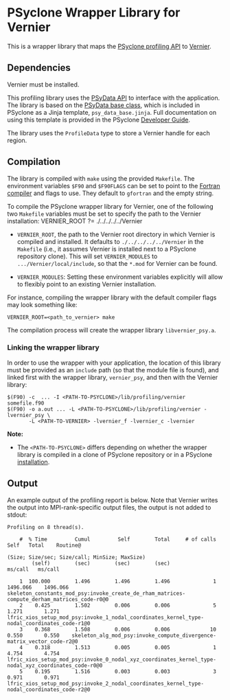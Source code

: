 # PSyclone Wrapper Library for Vernier

This is a wrapper library that maps the [PSyclone profiling API](
https://psyclone.readthedocs.io/en/stable/profiling.html#profiling)
to [Vernier](https://github.com/MetOffice/Vernier).

## Dependencies

Vernier  must be installed.

This profiling library uses the [PSyData API](
https://psyclone.readthedocs.io/en/stable/psy_data.html) to interface with
the application. The library is based on the [PSyData base class](
https://psyclone.readthedocs.io/en/latest/developer_guide/psy_data.html#psydata-base-class),
which is included in PSyclone as a Jinja template, ``psy_data_base.jinja``.
Full documentation on using this template is provided in the PSyclone
[Developer Guide](
https://psyclone.readthedocs.io/en/latest/developer_guide/psy_data.html#jinja).

The library uses the ``ProfileData`` type to store a Vernier handle for each
region.

## Compilation

The library is compiled with ``make`` using the provided ``Makefile``. The
environment variables ``$F90`` and ``$F90FLAGS`` can be set to point to the
[Fortran compiler](./../../README.md#compilation) and flags to use. They
default to ``gfortran`` and the empty string.

To compile the PSyclone wrapper library for Vernier, one of the following
two ``Makefile`` variables must be set to specify the path to the Vernier
installation:
VERNIER_ROOT ?= ./../../../../Vernier

- ``VERNIER_ROOT``, the path to the Vernier root directory in which
  Vernier is compiled and installed. It defaults to ``./../../../../Vernier``
  in the ``Makefile`` (i.e., it assumes Vernier is installed next to a PSyclone
  repository clone). This will set ``VERNIER_MODULES`` to
  ``.../Vernier/local/include``, so that the ``*.mod`` for Vernier
  can be found.

- ``VERNIER_MODULES``: Setting these environment
  variables explicitly will allow to flexibly point to an existing
  Vernier installation.

For instance, compiling the wrapper library with the default compiler
flags may look something like:

```shell
VERNIER_ROOT=<path_to_vernier> make
```

The compilation process will create the wrapper library ``libvernier_psy.a``.

### Linking the wrapper library

In order to use the wrapper with your application, the location of this
library must be provided as an ``include`` path (so that the module file
is found), and linked first with the wrapper library, ``vernier_psy``,
and then with the Vernier library:

```shell
$(F90) -c  ... -I <PATH-TO-PSYCLONE>/lib/profiling/vernier somefile.f90
$(F90) -o a.out ... -L <PATH-TO-PSYCLONE>/lib/profiling/vernier -lvernier_psy \
       -L <PATH-TO-VERNIER> -lvernier_f -lvernier_c -lvernier
```

**Note:**

- The ``<PATH-TO-PSYCLONE>`` differs depending on whether the wrapper
  library is compiled in a clone of PSyclone repository or in a PSyclone
  [installation](./../../README.md#installation).

## Output

An example output of the profiling report is below. Note that Vernier
writes the output into MPI-rank-specific output files, the output is not
added to stdout:

```
Profiling on 8 thread(s).

    #  % Time         Cumul         Self        Total     # of calls        Self   Total    Routine@
                                                                             (Size; Size/sec; Size/call; MinSize; MaxSize)
        (self)        (sec)        (sec)        (sec)                    ms/call   ms/call

    1  100.000        1.496        1.496        1.496              1    1496.066    1496.066    skeleton_constants_mod_psy:invoke_create_de_rham_matrices-compute_derham_matrices_code-r0@0
    2    0.425        1.502        0.006        0.006              5       1.271       1.271    lfric_xios_setup_mod_psy:invoke_1_nodal_coordinates_kernel_type-nodal_coordinates_code-r1@0
    3    0.368        1.508        0.006        0.006             10       0.550       0.550    skeleton_alg_mod_psy:invoke_compute_divergence-matrix_vector_code-r2@0
    4    0.318        1.513        0.005        0.005              1       4.754       4.754    lfric_xios_setup_mod_psy:invoke_0_nodal_xyz_coordinates_kernel_type-nodal_xyz_coordinates_code-r0@0
    5    0.195        1.516        0.003        0.003              3       0.971       0.971    lfric_xios_setup_mod_psy:invoke_2_nodal_coordinates_kernel_type-nodal_coordinates_code-r2@0

```

<!--
## Licence

-------------------------------------------------------------------------------

BSD 3-Clause License

Copyright (c) 2024-2025, Science and Technology Facilities Council.
All rights reserved.

Redistribution and use in source and binary forms, with or without
modification, are permitted provided that the following conditions are met:

* Redistributions of source code must retain the above copyright notice, this
  list of conditions and the following disclaimer.

* Redistributions in binary form must reproduce the above copyright notice,
  this list of conditions and the following disclaimer in the documentation
  and/or other materials provided with the distribution.

* Neither the name of the copyright holder nor the names of its
  contributors may be used to endorse or promote products derived from
  this software without specific prior written permission.

THIS SOFTWARE IS PROVIDED BY THE COPYRIGHT HOLDERS AND CONTRIBUTORS
"AS IS" AND ANY EXPRESS OR IMPLIED WARRANTIES, INCLUDING, BUT NOT
LIMITED TO, THE IMPLIED WARRANTIES OF MERCHANTABILITY AND FITNESS
FOR A PARTICULAR PURPOSE ARE DISCLAIMED. IN NO EVENT SHALL THE
COPYRIGHT HOLDER OR CONTRIBUTORS BE LIABLE FOR ANY DIRECT, INDIRECT,
INCIDENTAL, SPECIAL, EXEMPLARY, OR CONSEQUENTIAL DAMAGES (INCLUDING,
BUT NOT LIMITED TO, PROCUREMENT OF SUBSTITUTE GOODS OR SERVICES;
LOSS OF USE, DATA, OR PROFITS; OR BUSINESS INTERRUPTION) HOWEVER
CAUSED AND ON ANY THEORY OF LIABILITY, WHETHER IN CONTRACT, STRICT
LIABILITY, OR TORT (INCLUDING NEGLIGENCE OR OTHERWISE) ARISING IN
ANY WAY OUT OF THE USE OF THIS SOFTWARE, EVEN IF ADVISED OF THE
POSSIBILITY OF SUCH DAMAGE.

-------------------------------------------------------------------------------
Authors: J. Henrichs, Bureau of Meteorology,
-->

